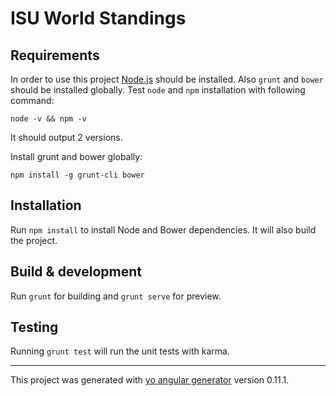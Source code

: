 # ISU World Standings

## Requirements

In order to use this project [Node.js](https://nodejs.org/) should be installed. Also `grunt` and `bower` should be installed globally.
Test `node` and `npm` installation with following command: 

	node -v && npm -v
It should output 2 versions.

Install grunt and bower globally: 

	npm install -g grunt-cli bower

## Installation

Run `npm install` to install Node and Bower dependencies. It will also build the project.

## Build & development

Run `grunt` for building and `grunt serve` for preview.

## Testing

Running `grunt test` will run the unit tests with karma.

---
This project was generated with [yo angular generator](https://github.com/yeoman/generator-angular)
version 0.11.1.
